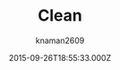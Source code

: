 ---
title: Clean
github: https://github.com/knaman2609/clean
demo: https://knaman2609.github.io/clean/
author: knaman2609
ssg:
  - Jekyll
cms:
  - No Cms
date: 2015-09-26T18:55:33.000Z
github_branch: master
description: A clean jekyll theme.
stale: true
---
